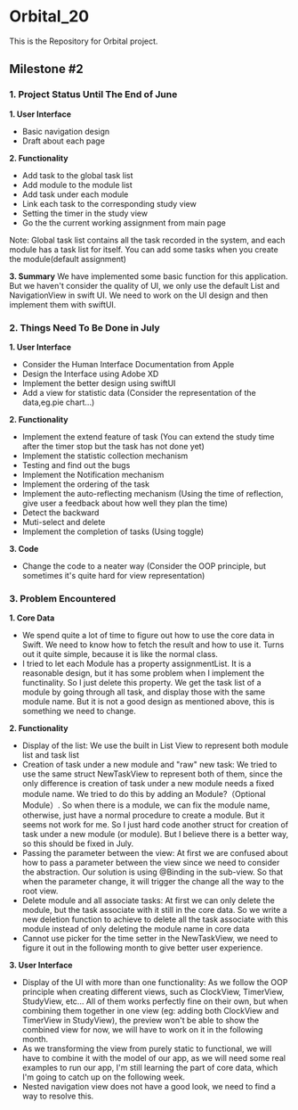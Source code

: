 # Orbital_20

This is the Repository for Orbital project.

## Milestone #2

### 1. Project Status Until The End of June

**1. User Interface**
-  Basic navigation design
-  Draft about each page

**2. Functionality**
- Add task to the global task list
- Add module to the module list
- Add task under each module
- Link each task to the corresponding study view
- Setting the timer in the study view
- Go the the current working assignment from main page

Note: Global task list contains all the task recorded in the system, and each module has a task list for itself.
You can add some tasks when you create the module(default assignment)

**3. Summary**
We have implemented some basic function for this application. But we haven't consider the quality of UI, we only use the default List and NavigationView in 
swift UI. We need to work on the UI design and then implement them with swiftUI. 

### 2. Things Need To Be Done in July
**1. User Interface**
- Consider the Human Interface Documentation from Apple
- Design the Interface using Adobe XD
- Implement the better design using swiftUI
- Add a view for statistic data (Consider the representation of the data,eg.pie chart...)

**2. Functionality**
- Implement the extend feature of task (You can extend the study time after the timer stop but the task has not done yet)
- Implement the statistic collection mechanism
- Testing and find out the bugs
- Implement the Notification mechanism
- Implement the ordering of the task
- Implement the auto-reflecting mechanism (Using the time of reflection, give user a feedback about how well they plan the time)
- Detect the backward
- Muti-select and delete
- Implement the completion of tasks (Using toggle)

**3. Code**
- Change the code to a neater way (Consider the OOP principle, but sometimes it's quite hard for view representation)

### 3. Problem Encountered

**1. Core Data**
- We spend quite a lot of time to figure out how to use the core data in Swift. We need to know how to fetch the result and how to use it. Turns out it quite simple, because 
it is like the normal class.
- I tried to let each Module has a property assignmentList. It is a reasonable design, but it has some problem when I implement the functinality. So I just delete this property. We get the task list of a module by going through all task, and display those with the same module name. But it is not a good design as mentioned above, this is something we need to change.

**2. Functionality**
- Display of the list: We use the built in List View to represent both module list and task list
- Creation of task under a new module and "raw" new task: We tried to use the same struct NewTaskView to represent both of them, since the only difference is 
creation of task under a new module needs a fixed module name. We tried to do this by adding an Module?（Optional Module）. So when there is a module, we can 
fix the module name, otherwise, just have a normal procedure to create a module. But it seems not work for me. So I just hard code another struct for creation of task
under a new module (or module). But I believe there is a better way, so this should be fixed in July.
- Passing the parameter between the view: At first we are confused about how to pass a parameter between the view since we need to consider the abstraction. Our solution
is using @Binding in the sub-view. So that when the parameter change, it will trigger the change all the way to the root view.
- Delete module and all associate tasks: At first we can only delete the module, but the task associate with it still in the core data. So we write a new deletion function to achieve to delete all the task associate with this module instead of only deleting the module name in core data
- Cannot use picker for the time setter in the NewTaskView, we need to figure it out in the following month to give better user experience.

**3. User Interface**
- Display of the UI with more than one functionality: As we follow the OOP principle when creating different views, such as ClockView, TimerView, StudyView, etc... All of them works perfectly fine on their own, but when combining them together in one view (eg: adding both ClockView and TimerView in StudyView), the preview won't be able to show the combined view for now, we will have to work on it in the following month.
- As we transforming the view from purely static to functional, we will have to combine it with the model of our app, as we will need some real examples to run our app, I'm still learning the part of core data, which I'm going to catch up on the following week.
- Nested navigation view does not have a good look, we need to find a way to resolve this.
